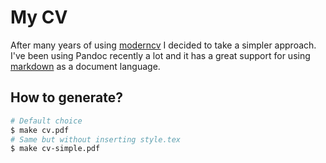# My CV

After many years of using [moderncv](https://github.com/xdanaux/moderncv) I
decided to take a simpler approach. I've been using Pandoc recently a lot and it
has a great support for using
[markdown](https://pandoc.org/MANUAL.html#pandocs-markdown) as a document
language.

## How to generate?

``` sh
# Default choice
$ make cv.pdf
# Same but without inserting style.tex
$ make cv-simple.pdf
```
